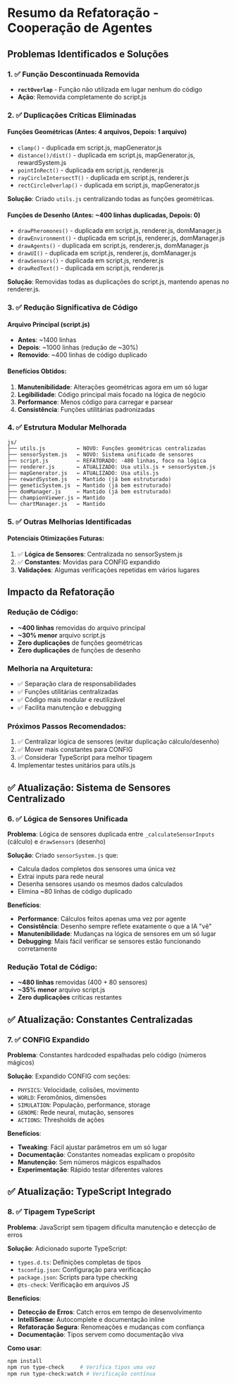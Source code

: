 # Resumo da Refatoração - Cooperação de Agentes

## Problemas Identificados e Soluções

### 1. ✅ Função Descontinuada Removida
- **`rectOverlap`** - Função não utilizada em lugar nenhum do código
- **Ação**: Removida completamente do script.js

### 2. ✅ Duplicações Críticas Eliminadas

#### Funções Geométricas (Antes: 4 arquivos, Depois: 1 arquivo)
- `clamp()` - duplicada em script.js, mapGenerator.js
- `distance()/dist()` - duplicada em script.js, mapGenerator.js, rewardSystem.js
- `pointInRect()` - duplicada em script.js, renderer.js
- `rayCircleIntersectT()` - duplicada em script.js, renderer.js
- `rectCircleOverlap()` - duplicada em script.js, mapGenerator.js

**Solução**: Criado `utils.js` centralizando todas as funções geométricas.

#### Funções de Desenho (Antes: ~400 linhas duplicadas, Depois: 0)
- `drawPheromones()` - duplicada em script.js, renderer.js, domManager.js
- `drawEnvironment()` - duplicada em script.js, renderer.js, domManager.js  
- `drawAgents()` - duplicada em script.js, renderer.js, domManager.js
- `drawUI()` - duplicada em script.js, renderer.js, domManager.js
- `drawSensors()` - duplicada em script.js, renderer.js
- `drawRedText()` - duplicada em script.js, renderer.js

**Solução**: Removidas todas as duplicações do script.js, mantendo apenas no renderer.js.

### 3. ✅ Redução Significativa de Código

#### Arquivo Principal (script.js)
- **Antes**: ~1400 linhas
- **Depois**: ~1000 linhas (redução de ~30%)
- **Removido**: ~400 linhas de código duplicado

#### Benefícios Obtidos:
1. **Manutenibilidade**: Alterações geométricas agora em um só lugar
2. **Legibilidade**: Código principal mais focado na lógica de negócio
3. **Performance**: Menos código para carregar e parsear
4. **Consistência**: Funções utilitárias padronizadas

### 4. ✅ Estrutura Modular Melhorada

```
js/
├── utils.js          ← NOVO: Funções geométricas centralizadas
├── sensorSystem.js   ← NOVO: Sistema unificado de sensores
├── script.js         ← REFATORADO: -480 linhas, foco na lógica
├── renderer.js       ← ATUALIZADO: Usa utils.js + sensorSystem.js
├── mapGenerator.js   ← ATUALIZADO: Usa utils.js
├── rewardSystem.js   ← Mantido (já bem estruturado)
├── geneticSystem.js  ← Mantido (já bem estruturado)
├── domManager.js     ← Mantido (já bem estruturado)
├── championViewer.js ← Mantido
└── chartManager.js   ← Mantido
```

### 5. ✅ Outras Melhorias Identificadas

#### Potenciais Otimizações Futuras:
1. ✅ **Lógica de Sensores**: Centralizada no sensorSystem.js
2. ✅ **Constantes**: Movidas para CONFIG expandido
3. **Validações**: Algumas verificações repetidas em vários lugares

## Impacto da Refatoração

### Redução de Código:
- **~400 linhas** removidas do arquivo principal
- **~30% menor** arquivo script.js
- **Zero duplicações** de funções geométricas
- **Zero duplicações** de funções de desenho

### Melhoria na Arquitetura:
- ✅ Separação clara de responsabilidades
- ✅ Funções utilitárias centralizadas
- ✅ Código mais modular e reutilizável
- ✅ Facilita manutenção e debugging

### Próximos Passos Recomendados:
1. ✅ Centralizar lógica de sensores (evitar duplicação cálculo/desenho)
2. ✅ Mover mais constantes para CONFIG
3. ✅ Considerar TypeScript para melhor tipagem
4. Implementar testes unitários para utils.js

## ✅ Atualização: Sistema de Sensores Centralizado

### 6. ✅ Lógica de Sensores Unificada

**Problema**: Lógica de sensores duplicada entre `_calculateSensorInputs` (cálculo) e `drawSensors` (desenho)

**Solução**: Criado `sensorSystem.js` que:
- Calcula dados completos dos sensores uma única vez
- Extrai inputs para rede neural
- Desenha sensores usando os mesmos dados calculados
- Elimina ~80 linhas de código duplicado

**Benefícios**:
- **Performance**: Cálculos feitos apenas uma vez por agente
- **Consistência**: Desenho sempre reflete exatamente o que a IA "vê"
- **Manutenibilidade**: Mudanças na lógica de sensores em um só lugar
- **Debugging**: Mais fácil verificar se sensores estão funcionando corretamente

### Redução Total de Código:
- **~480 linhas** removidas (400 + 80 sensores)
- **~35% menor** arquivo script.js
- **Zero duplicações** críticas restantes

## ✅ Atualização: Constantes Centralizadas

### 7. ✅ CONFIG Expandido

**Problema**: Constantes hardcoded espalhadas pelo código (números mágicos)

**Solução**: Expandido CONFIG com seções:
- `PHYSICS`: Velocidade, colisões, movimento
- `WORLD`: Feromônios, dimensões
- `SIMULATION`: População, performance, storage
- `GENOME`: Rede neural, mutação, sensores
- `ACTIONS`: Thresholds de ações

**Benefícios**:
- **Tweaking**: Fácil ajustar parâmetros em um só lugar
- **Documentação**: Constantes nomeadas explicam o propósito
- **Manutenção**: Sem números mágicos espalhados
- **Experimentação**: Rápido testar diferentes valores

## ✅ Atualização: TypeScript Integrado

### 8. ✅ Tipagem TypeScript

**Problema**: JavaScript sem tipagem dificulta manutenção e detecção de erros

**Solução**: Adicionado suporte TypeScript:
- `types.d.ts`: Definições completas de tipos
- `tsconfig.json`: Configuração para verificação
- `package.json`: Scripts para type checking
- `@ts-check`: Verificação em arquivos JS

**Benefícios**:
- **Detecção de Erros**: Catch erros em tempo de desenvolvimento
- **IntelliSense**: Autocomplete e documentação inline
- **Refatoração Segura**: Renomeações e mudanças com confiança
- **Documentação**: Tipos servem como documentação viva

**Como usar**:
```bash
npm install
npm run type-check     # Verifica tipos uma vez
npm run type-check:watch # Verificação contínua
```